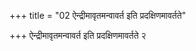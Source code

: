 +++
title = "02 ऐन्द्रीमावृतमन्वावर्त इति प्रदक्षिणमावर्तते"

+++
ऐन्द्रीमावृतमन्वावर्त इति प्रदक्षिणमावर्तते २